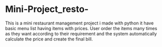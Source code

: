 # Mini-Project_resto-
This is a mini restaurant management project i made with python it have basic menu list having items with prices. User order the items many times as they want according to their requirement and the system automatically calculate the price and create the final bill.
